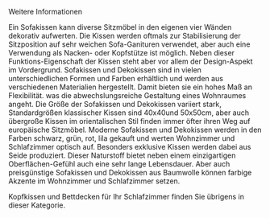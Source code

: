 Weitere Informationen

Ein Sofakissen kann diverse Sitzmöbel in den eigenen vier Wänden dekorativ aufwerten. Die Kissen werden oftmals zur Stabilisierung der Sitzposition auf sehr weichen Sofa-Ganituren verwendet, aber auch eine Verwendung als Nacken- oder Kopfstütze ist möglich. Neben dieser Funktions-Eigenschaft der Kissen steht aber vor allem der Design-Aspekt im Vordergrund. Sofakissen und Dekokissen sind in vielen unterschiedlichen Formen und Farben erhältlich und werden aus verschiedenen Materialien hergestellt. Damit bieten sie ein hohes Maß an Flexibilität. was die abwechslungsreiche Gestaltung eines Wohnraumes angeht. Die Größe der Sofakissen und Dekokissen variiert stark, Standardgrößen klassischer Kissen sind 40x40und 50x50cm, aber auch übergroße Kissen im orientalischen Stil finden immer öfter ihren Weg auf europäische Sitzmöbel. Moderne Sofakissen und Dekokissen werden in den Farben schwarz, grün, rot, lila gekauft und werten Wohnzimmer und Schlafzimmer optisch auf. Besonders exklusive Kissen werden dabei aus Seide produziert. Dieser Naturstoff bietet neben einem einzigartigen Oberflächen-Gefühl auch eine sehr lange Lebensdauer. Aber auch preisgünstige Sofakissen und Dekokissen aus Baumwolle können farbige Akzente im Wohnzimmer und Schlafzimmer setzen.

Kopfkissen und Bettdecken für Ihr Schlafzimmer finden Sie übrigens in dieser Kategorie.
